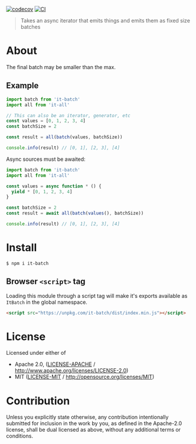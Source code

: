[![codecov](https://img.shields.io/codecov/c/github/achingbrain/it.svg?style=flat-square)](https://codecov.io/gh/achingbrain/it)
[![CI](https://img.shields.io/github/actions/workflow/status/achingbrain/it/js-test-and-release.yml?branch=master\&style=flat-square)](https://github.com/achingbrain/it/actions/workflows/js-test-and-release.yml?query=branch%3Amaster)

> Takes an async iterator that emits things and emits them as fixed size batches

# About

The final batch may be smaller than the max.

## Example

```javascript
import batch from 'it-batch'
import all from 'it-all'

// This can also be an iterator, generator, etc
const values = [0, 1, 2, 3, 4]
const batchSize = 2

const result = all(batch(values, batchSize))

console.info(result) // [0, 1], [2, 3], [4]
```

Async sources must be awaited:

```javascript
import batch from 'it-batch'
import all from 'it-all'

const values = async function * () {
  yield * [0, 1, 2, 3, 4]
}

const batchSize = 2
const result = await all(batch(values(), batchSize))

console.info(result) // [0, 1], [2, 3], [4]
```

# Install

```console
$ npm i it-batch
```

## Browser `<script>` tag

Loading this module through a script tag will make it's exports available as `ItBatch` in the global namespace.

```html
<script src="https://unpkg.com/it-batch/dist/index.min.js"></script>
```

# License

Licensed under either of

- Apache 2.0, ([LICENSE-APACHE](LICENSE-APACHE) / <http://www.apache.org/licenses/LICENSE-2.0>)
- MIT ([LICENSE-MIT](LICENSE-MIT) / <http://opensource.org/licenses/MIT>)

# Contribution

Unless you explicitly state otherwise, any contribution intentionally submitted for inclusion in the work by you, as defined in the Apache-2.0 license, shall be dual licensed as above, without any additional terms or conditions.

